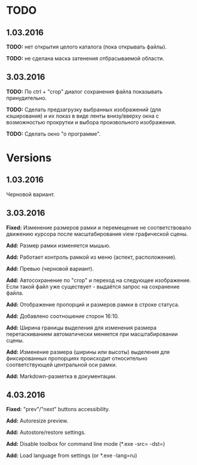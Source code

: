 ﻿TODO
====

1.03.2016
---------

**TODO:** нет открытия целого каталога (пока открывать файлы).

**TODO:** не сделана маска затенения отбрасываемой области.



3.03.2016
---------

**TODO:** По ctrl + "crop" диалог сохранения файла показывать принудительно.

**TODO:** Сделать предзагрузку выбранных изображений (для кэширования) и их показ в виде ленты внизу/вверху окна с возможностью прокрутки и выбора произвольного изображения.

**TODO:** Сделать окно "о программе".


Versions
========

1.03.2016
---------

Черновой вариант.


3.03.2016
---------

**Fixed:** Изменение размеров рамки и перемещение не соответствовало движению курсора после масштабирования view графической сцены.


**Add:** Размер рамки изменяется мышью.

**Add:** Работает контроль рамкой из меню (аспект, расположение).

**Add:** Превью (черновой вариант).

**Add:** Автосохранение по "crop" и переход на следующее изображение. Если такой файл уже существует - выдаётся запрос на сохранение файла.

**Add:** Отображение пропорций и размеров рамки в строке статуса.

**Add:** Добавлено соотношение сторон 16:10.

**Add:** Ширина границы выделения для изменения размера перетаскиванием автоматически меняется при масштабировании сцены.

**Add:** Изменение размера (ширины или высоты) выделения для фиксированных пропорциях происходит относительно соответствующей центральной оси рамки.

**Add:** Markdown-разметка в документации.


4.03.2016
---------

**Fixed:** "prev"/"next" buttons accessibility.

**Add:** Autoresize preview.

**Add:** Autostore/restore settings.

**Add:** Disable toolbox for command line mode (*.exe -src=<infile> -dst=<outflie>)

**Add:** Load language from settings (or *.exe -lang=ru)
